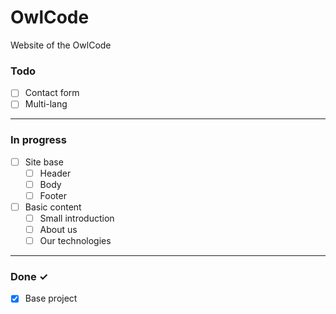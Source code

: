 # OwlCode
Website of the OwlCode

### Todo
- [ ] Contact form  
- [ ] Multi-lang  

***

### In progress
- [ ] Site base  
  - [ ] Header  
  - [ ] Body  
  - [ ] Footer  
- [ ] Basic content  
  - [ ] Small introduction  
  - [ ] About us  
  - [ ] Our technologies  

***

### Done ✓
- [x] Base project  